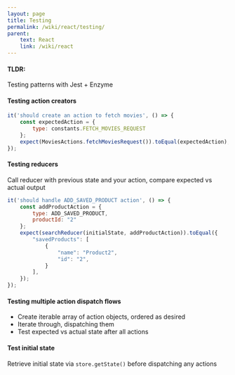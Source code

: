 ```yaml
---
layout: page
title: Testing
permalink: /wiki/react/testing/
parent:
    text: React
    link: /wiki/react
---
```


#### TLDR:

Testing patterns with Jest + Enzyme

#### Testing action creators

```javascript
it('should create an action to fetch movies', () => {
    const expectedAction = {
        type: constants.FETCH_MOVIES_REQUEST
    };
    expect(MoviesActions.fetchMoviesRequest()).toEqual(expectedAction);
});
```

#### Testing reducers

Call reducer with previous state and your action, compare expected vs actual output

```javascript
it('should handle ADD_SAVED_PRODUCT action', () => {
    const addProductAction = {
        type: ADD_SAVED_PRODUCT,
        productId: "2"
    };
    expect(searchReducer(initialState, addProductAction)).toEqual({
        "savedProducts": [
            {
                "name": "Product2",
                "id": "2",
            }
        ],
    });
});
```

#### Testing multiple action dispatch flows

- Create iterable array of action objects, ordered as desired
- Iterate through, dispatching them
- Test expected vs actual state after all actions

#### Test initial state

Retrieve initial state via `store.getState()` before dispatching any actions